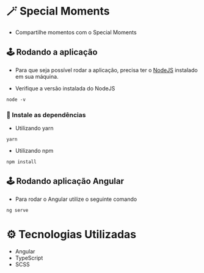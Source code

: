 # 🪄 Special Moments

- Compartilhe momentos com o Special Moments

## 🕹️ Rodando a aplicação

- Para que seja possível rodar a aplicação, precisa ter o [NodeJS](https://nodejs.org/en/) instalado em
  sua máquina.

- Verifique a versão instalada do NodeJS

`node -v`

### 🔮 Instale as dependências

- Utilizando yarn

`yarn`

- Utilizando npm

`npm install`

## 🕹️ Rodando aplicação Angular

- Para rodar o Angular utilize o seguinte comando

`ng serve`

# ⚙️ Tecnologias Utilizadas

- Angular
- TypeScript
- SCSS
